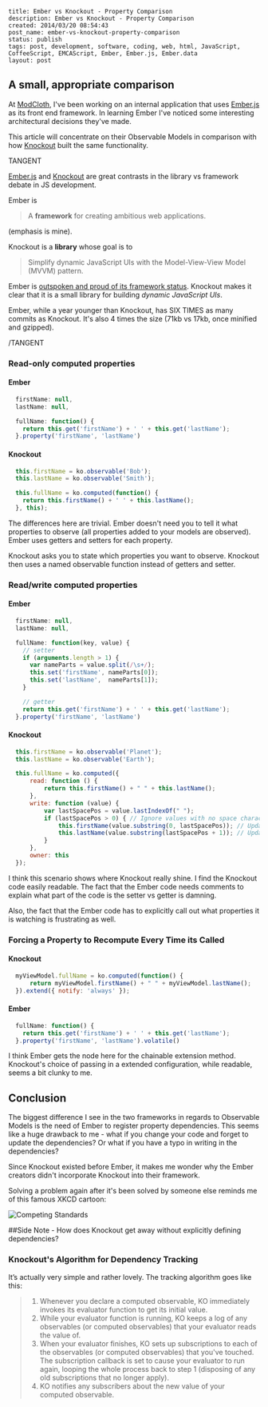 ```
title: Ember vs Knockout - Property Comparison
description: Ember vs Knockout - Property Comparison
created: 2014/03/20 08:54:43
post_name: ember-vs-knockout-property-comparison
status: publish
tags: post, development, software, coding, web, html, JavaScript, CoffeeScript, EMCAScript, Ember, Ember.js, Ember.data
layout: post
```

## A small, appropriate comparison

At [ModCloth](http://modcloth.com), I've been working on an internal application that uses [Ember.js](http://emberjs.com/) as its front end framework. In learning Ember I've noticed some interesting architectural decisions they've made.

This article will concentrate on their Observable Models in comparison with how [Knockout](http://knockoutjs.com/) built the same functionality.

TANGENT

[Ember.js](http://emberjs.com/) and [Knockout](http://knockoutjs.com/) are great contrasts in the library vs framework debate in JS development.

Ember is
> A __framework__ for creating ambitious web applications.

(emphasis is mine).

Knockout is a __library__ whose goal is to
> Simplify dynamic JavaScript UIs with the Model-View-View Model (MVVM) pattern.

Ember is [outspoken and proud of its framework status](https://www.youtube.com/watch?v=jScLjUlLTLI). Knockout makes it clear that it is a small library for building _dynamic JavaScript UIs_.

Ember, while a year younger than Knockout, has SIX TIMES as many commits as Knockout. It's also 4 times the size (71kb vs 17kb, once minified and gzipped).

/TANGENT

### Read-only computed properties

#### Ember

```javascript
  firstName: null,
  lastName: null,

  fullName: function() {
    return this.get('firstName') + ' ' + this.get('lastName');
  }.property('firstName', 'lastName')
```

#### Knockout

```javascript
  this.firstName = ko.observable('Bob');
  this.lastName = ko.observable('Smith');

  this.fullName = ko.computed(function() {
    return this.firstName() + ' ' + this.lastName();
  }, this);
```

The differences here are trivial. Ember doesn't need you to tell it what properties to observe (all properties added to your models are observed). Ember uses getters and setters for each property.

Knockout asks you to state which properties you want to observe. Knockout then uses a named observable function instead of getters and setter.

### Read/write computed properties

#### Ember

```javascript
  firstName: null,
  lastName: null,

  fullName: function(key, value) {
    // setter
    if (arguments.length > 1) {
      var nameParts = value.split(/\s+/);
      this.set('firstName', nameParts[0]);
      this.set('lastName',  nameParts[1]);
    }

    // getter
    return this.get('firstName') + ' ' + this.get('lastName');
  }.property('firstName', 'lastName')
```

#### Knockout

```javascript
  this.firstName = ko.observable('Planet');
  this.lastName = ko.observable('Earth');

  this.fullName = ko.computed({
      read: function () {
          return this.firstName() + " " + this.lastName();
      },
      write: function (value) {
          var lastSpacePos = value.lastIndexOf(" ");
          if (lastSpacePos > 0) { // Ignore values with no space character
              this.firstName(value.substring(0, lastSpacePos)); // Update "firstName"
              this.lastName(value.substring(lastSpacePos + 1)); // Update "lastName"
          }
      },
      owner: this
  });
```

I think this scenario shows where Knockout really shine. I find the Knockout code easily readable. The fact that the Ember code needs comments to explain what part of the code is the setter vs getter is damning.

Also, the fact that the Ember code has to explicitly call out what properties it is watching is frustrating as well.

### Forcing a Property to Recompute Every Time its Called

#### Knockout

```javascript
  myViewModel.fullName = ko.computed(function() {
      return myViewModel.firstName() + " " + myViewModel.lastName();
  }).extend({ notify: 'always' });
```

#### Ember

```javascript
  fullName: function() {
    return this.get('firstName') + ' ' + this.get('lastName');
  }.property('firstName', 'lastName').volatile()
```

I think Ember gets the node here for the chainable extension method. Knockout's choice of passing in a extended configuration, while readable, seems a bit clunky to me.

## Conclusion

The biggest difference I see in the two frameworks in regards to Observable Models is the need of Ember to register property dependencies. This seems like a huge drawback to me - what if you change your code and forget to update the dependencies? Or what if you have a typo in writing in the dependencies?

Since Knockout existed before Ember, it makes me wonder why the Ember creators didn't incorporate Knockout into their framework.

Solving a problem again after it's been solved by someone else reminds me of this famous XKCD cartoon:

![Competing Standards](http://imgs.xkcd.com/comics/standards.png)

##Side Note - How does Knockout get away without explicitly defining dependencies?

### Knockout's Algorithm for Dependency Tracking

It’s actually very simple and rather lovely. The tracking algorithm goes like this:

>  1. Whenever you declare a computed observable, KO immediately invokes its evaluator function to get its initial value.
>  2. While your evaluator function is running, KO keeps a log of any observables (or computed observables) that your  evaluator reads the value of.
>  3. When your evaluator finishes, KO sets up subscriptions to each of the observables (or computed observables) that you've touched. The subscription callback is set to cause your evaluator to run again, looping the whole process back to step 1 (disposing of any old subscriptions that no longer apply).
>  4. KO notifies any subscribers about the new value of your computed observable.

